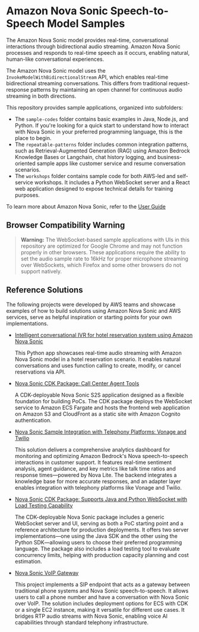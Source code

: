 # Amazon Nova Sonic Speech-to-Speech Model Samples 

The Amazon Nova Sonic model provides real-time, conversational interactions through bidirectional audio streaming. Amazon Nova Sonic processes and responds to real-time speech as it occurs, enabling natural, human-like conversational experiences.

The Amazon Nova Sonic model uses the `InvokeModelWithBidirectionalStream` API, which enables real-time bidirectional streaming conversations. This differs from traditional request-response patterns by maintaining an open channel for continuous audio streaming in both directions.

This repository provides sample applications, organized into subfolders:
- The `sample-codes` folder contains basic examples in Java, Node.js, and Python. If you're looking for a quick start to understand how to interact with Nova Sonic in your preferred programming language, this is the place to begin.
- The `repeatable-patterns` folder includes common integration patterns, such as Retrieval-Augmented Generation (RAG) using Amazon Bedrock Knowledge Bases or Langchain, chat history logging, and business-oriented sample apps like customer service and resume conversation scenarios.
- The `workshops` folder contains sample code for both AWS-led and self-service workshops. It includes a Python WebSocket server and a React web application designed to expose technical details for training purposes.

To learn more about Amazon Nova Sonic, refer to the [User Guide](https://docs.aws.amazon.com/nova/latest/userguide/speech.html)


## Browser Compatibility Warning
> **Warning:** The WebSocket-based sample applications with UIs in this repository are optimized for Google Chrome and may not function properly in other browsers. These applications require the ability to set the audio sample rate to 16kHz for proper microphone streaming over WebSockets, which Firefox and some other browsers do not support natively.

## Reference Solutions
The following projects were developed by AWS teams and showcase examples of how to build solutions using Amazon Nova Sonic and AWS services, serve as helpful inspiration or starting points for your own implementations.

- [Intelligent conversational IVR for hotel reservation system using Amazon Nova Sonic](https://github.com/aws-samples/genai-quickstart-pocs/tree/main/genai-quickstart-pocs-python/amazon-bedrock-nova-sonic-poc)

    This Python app showcases real-time audio streaming with Amazon Nova Sonic model in a hotel reservation scenario. It enables natural conversations and uses function calling to create, modify, or cancel reservations via API.

- [Nova Sonic CDK Package: Call Center Agent Tools](https://github.com/aws-samples/sample-s2s-cdk-agent)

    A CDK-deployable Nova Sonic S2S application designed as a flexible foundation for building PoCs. The CDK package deploys the WebSocket service to Amazon ECS Fargate and hosts the frontend web application on Amazon S3 and CloudFront as a static site with Amazon Cognito authentication.

- [Nova Sonic Sample Integration with Telephony Platforms: Vonage and Twilio](https://github.com/aws-samples/sample-sonic-contact-center-with-telephony)

    This solution delivers a comprehensive analytics dashboard for monitoring and optimizing Amazon Bedrock's Nova speech-to-speech interactions in customer support. It features real-time sentiment analysis, agent guidance, and key metrics like talk time ratios and response times—powered by Nova Lite. The backend integrates a knowledge base for more accurate responses, and an adapter layer enables integration with telephony platforms like Vonage and Twilio.

- [Nova Sonic CDK Package: Supports Java and Python WebSocket with Load Testing Capability](https://github.com/aws-samples/generative-ai-cdk-constructs-samples/tree/main/samples/speech-to-speech)

    The CDK-deployable Nova Sonic package includes a generic WebSocket server and UI, serving as both a PoC starting point and a reference architecture for production deployments. It offers two server implementations—one using the Java SDK and the other using the Python SDK—allowing users to choose their preferred programming language. The package also includes a load testing tool to evaluate concurrency limits, helping with production capacity planning and cost estimation.

- [Nova Sonic VoIP Gateway](https://github.com/aws-samples/nova-s2s-voip-gateway)

    This project implements a SIP endpoint that acts as a gateway between traditional phone systems and Nova Sonic speech-to-speech. It allows users to call a phone number and have a conversation with Nova Sonic over VoIP. The solution includes deployment options for ECS with CDK or a single EC2 instance, making it versatile for different use cases. It bridges RTP audio streams with Nova Sonic, enabling voice AI capabilities through standard telephony infrastructure.
